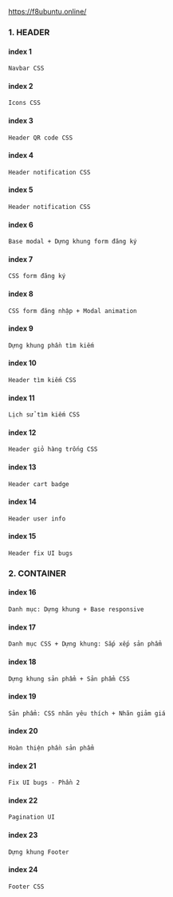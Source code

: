 https://f8ubuntu.online/

### 1. HEADER
#### index 1
    Navbar CSS
#### index 2
    Icons CSS
#### index 3
    Header QR code CSS
#### index 4
    Header notification CSS
#### index 5
    Header notification CSS
#### index 6
    Base modal + Dựng khung form đăng ký 
#### index 7
    CSS form đăng ký
#### index 8
    CSS form đăng nhập + Modal animation
#### index 9
    Dựng khung phần tìm kiếm
#### index 10
    Header tìm kiếm CSS
#### index 11
    Lịch sử tìm kiếm CSS    
#### index 12
    Header giỏ hàng trống CSS
#### index 13
    Header cart badge
#### index 14
    Header user info
#### index 15
    Header fix UI bugs
### 2. CONTAINER 
#### index 16
    Danh mục: Dựng khung + Base responsive
#### index 17
    Danh mục CSS + Dựng khung: Sắp xếp sản phẩm
#### index 18
    Dựng khung sản phẩm + Sản phẩm CSS
#### index 19
    Sản phẩm: CSS nhãn yêu thích + Nhãn giảm giá
#### index 20
    Hoàn thiện phần sản phẩm
#### index 21
    Fix UI bugs - Phần 2
#### index 22
    Pagination UI
#### index 23
    Dựng khung Footer
#### index 24
    Footer CSS